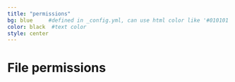 ```yaml
---
title: "permissions"
bg: blue     #defined in _config.yml, can use html color like '#010101'
color: black  #text color
style: center
---
```


# File permissions